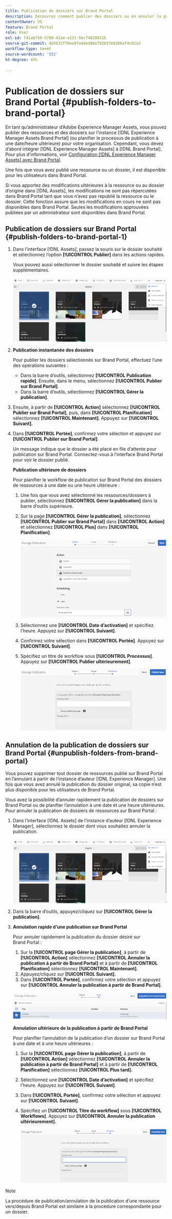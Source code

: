 ```yaml
---
title: Publication de dossiers sur Brand Portal
description: Découvrez comment publier des dossiers ou en annuler la publication sur Brand Portal.
contentOwner: VG
feature: Brand Portal
role: User
exl-id: f41ab750-5780-42ae-a131-5bc748280215
source-git-commit: de5632ff0ee87a4ded88e792b57e818baf4c01a3
workflow-type: tm+mt
source-wordcount: '552'
ht-degree: 45%

---
```


# Publication de dossiers sur Brand Portal {#publish-folders-to-brand-portal}

En tant qu’administrateur d’Adobe Experience Manager Assets, vous pouvez publier des ressources et des dossiers sur l’instance [!DNL Experience Manager Assets Brand Portal] (ou planifier le processus de publication à une date/heure ultérieure) pour votre organisation. Cependant, vous devez d’abord intégrer [!DNL Experience Manager Assets] à [!DNL Brand Portal]. Pour plus d’informations, voir [Configuration [!DNL Experience Manager Assets] avec Brand Portal](configure-aem-assets-with-brand-portal.md).

Une fois que vous avez publié une ressource ou un dossier, il est disponible pour les utilisateurs dans Brand Portal.

Si vous apportez des modifications ultérieures à la ressource ou au dossier d’origine dans [!DNL Assets], les modifications ne sont pas répercutées dans Brand Portal tant que vous n’avez pas republié la ressource ou le dossier. Cette fonction assure que les modifications en cours ne sont pas disponibles dans Brand Portal. Seules les modifications approuvées publiées par un administrateur sont disponibles dans Brand Portal.

## Publication de dossiers sur Brand Portal {#publish-folders-to-brand-portal-1}

1. Dans l’interface [!DNL Assets], passez la souris sur le dossier souhaité et sélectionnez l’option **[!UICONTROL Publier]** dans les actions rapides.

   Vous pouvez aussi sélectionner le dossier souhaité et suivre les étapes supplémentaires.

   ![publish2bp](assets/publish2bp.png)

2. **Publication instantanée des dossiers**

   Pour publier les dossiers sélectionnés sur Brand Portal, effectuez l’une des opérations suivantes :

   * Dans la barre d’outils, sélectionnez **[!UICONTROL Publication rapide]**. Ensuite, dans le menu, sélectionnez **[!UICONTROL Publier sur Brand Portal]**.
   * Dans la barre d’outils, sélectionnez **[!UICONTROL Gérer la publication]**.

3. Ensuite, à partir de **[!UICONTROL Action]** sélectionnez **[!UICONTROL Publier sur Brand Portal]**, puis, dans **[!UICONTROL Planification]** sélectionnez **[!UICONTROL Maintenant]**. Appuyez sur **[!UICONTROL Suivant].**
4. Dans **[!UICONTROL Portée]**, confirmez votre sélection et appuyez sur **[!UICONTROL Publier sur Brand Portal]**.

   Un message indique que le dossier a été placé en file d’attente pour publication sur Brand Portal. Connectez-vous à l’interface Brand Portal pour voir le dossier publié.

   **Publication ultérieure de dossiers**

   Pour planifier le workflow de publication sur Brand Portal des dossiers de ressources à une date ou une heure ultérieure :

   1. Une fois que vous avez sélectionné les ressources/dossiers à publier, sélectionnez **[!UICONTROL Gérer la publication]** dans la barre d’outils supérieure.
   2. Sur la page **[!UICONTROL Gérer la publication]**, sélectionnez **[!UICONTROL Publier sur Brand Portal]** dans **[!UICONTROL Action]** et sélectionnez **[!UICONTROL Plus]** dans **[!UICONTROL Planification]**.

      ![publishlaterbp](assets/publishlaterbp.png)

   3. Sélectionnez une **[!UICONTROL Date d’activation]** et spécifiez l’heure. Appuyez sur **[!UICONTROL Suivant]**.
   4. Confirmez votre sélection dans **[!UICONTROL Portée]**. Appuyez sur **[!UICONTROL Suivant]**.
   5. Spécifiez un titre de workflow sous **[!UICONTROL Processus]**. Appuyez sur **[!UICONTROL Publier ultérieurement]**.

      ![manageschedulepub](assets/manageschedulepub.png)

## Annulation de la publication de dossiers sur Brand Portal {#unpublish-folders-from-brand-portal}

Vous pouvez supprimer tout dossier de ressources publié sur Brand Portal en l’annulant à partir de l’instance d’auteur [!DNL Experience Manager]. Une fois que vous avez annulé la publication du dossier original, sa copie n’est plus disponible pour les utilisateurs de Brand Portal.

Vous avez la possibilité d’annuler rapidement la publication de dossiers sur Brand Portal ou de planifier l’annulation à une date et une heure ultérieures. Pour annuler la publication de dossiers de ressources sur Brand Portal :

1. Dans l’interface [!DNL Assets] de l’instance d’auteur [!DNL Experience Manager], sélectionnez le dossier dont vous souhaitez annuler la publication.

   ![publish2bp-1](assets/publish2bp-1.png)

2. Dans la barre d’outils, appuyez/cliquez sur **[!UICONTROL Gérer la publication]**.

3. **Annulation rapide d’une publication sur Brand Portal**

   Pour annuler rapidement la publication du dossier désiré sur Brand Portal :

   1. Sur la **[!UICONTROL page Gérer la publication]**, à partir de **[!UICONTROL Action]** sélectionnez **[!UICONTROL Annuler la publication à partir de Brand Portal]** et à partir de **[!UICONTROL Planification]** sélectionnez **[!UICONTROL Maintenant]**.
   2. Appuyez/cliquez sur **[!UICONTROL Suivant].**
   3. Dans **[!UICONTROL Portée]**, confirmez votre sélection et appuyez sur **[!UICONTROL Annuler la publication à partir de Brand Portal]**.

   ![confirm-unpublish](assets/confirm-unpublish.png)

   **Annulation ultérieure de la publication à partir de Brand Portal**

   Pour planifier l’annulation de la publication d’un dossier sur Brand Portal à une date et à une heure ultérieures :

   1. Sur la **[!UICONTROL page Gérer la publication]**, à partir de **[!UICONTROL Action]** sélectionnez **[!UICONTROL Annuler la publication à partir de Brand Portal]** et à partir de **[!UICONTROL Planification]** sélectionnez **[!UICONTROL Plus tard].**
   2. Sélectionnez une **[!UICONTROL Date d’activation]** et spécifiez l’heure. Appuyez sur **[!UICONTROL Suivant]**.
   3. Dans **[!UICONTROL Portée]**, confirmez votre sélection et appuyez sur **[!UICONTROL Suivant]**.
   4. Spécifiez un **[!UICONTROL Titre du workflow]** sous **[!UICONTROL Workflows]**. Appuyez sur **[!UICONTROL Annuler la publication ultérieurement].**

      ![unpublishworkflows](assets/unpublishworkflows.png)


>[!NOTE]
>
>La procédure de publication/annulation de la publication d’une ressource vers/depuis Brand Portal est similaire à la procédure correspondante pour un dossier.
